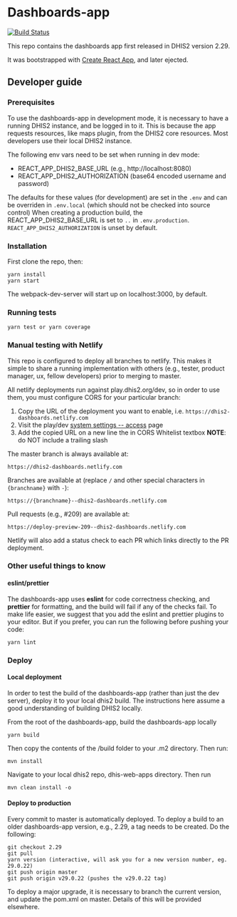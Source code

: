 # Dashboards-app

[![Build Status](https://travis-ci.com/dhis2/dashboards-app.svg)](https://travis-ci.com/dhis2/dashboards-app)

This repo contains the dashboards app first released in DHIS2 version 2.29.

It was bootstrapped with [Create React App](https://github.com/facebookincubator/create-react-app), and later ejected.

## Developer guide

### Prerequisites

To use the dashboards-app in development mode, it is necessary to have a running DHIS2 instance, and be logged in to it. This is because the app requests resources, like maps plugin, from the DHIS2 core resources. Most developers use their local DHIS2 instance.

The following env vars need to be set when running in dev mode:

-   REACT_APP_DHIS2_BASE_URL (e.g., http://localhost:8080)
-   REACT_APP_DHIS2_AUTHORIZATION (base64 encoded username and password)

The defaults for these values (for development) are set in the `.env` and can be overriden in `.env.local` (which should not be checked into source control)
When creating a production build, the REACT_APP_DHIS2_BASE_URL is set to `..` in `.env.production`. `REACT_APP_DHIS2_AUTHORIZATION` is unset by default.

### Installation

First clone the repo, then:

```
yarn install
yarn start
```

The webpack-dev-server will start up on localhost:3000, by default.

### Running tests

`yarn test or yarn coverage`

### Manual testing with Netlify

This repo is configured to deploy all branches to netlify. This makes it simple to share a running implementation with others (e.g., tester, product manager, ux, fellow developers) prior
to merging to master.

All netlify deployments run against play.dhis2.org/dev, so in order to use them, you must configure CORS for your particular branch:

1. Copy the URL of the deployment you want to enable, i.e. `https://dhis2-dashboards.netlify.com`
2. Visit the play/dev [system settings -- access](https://play.dhis2.org/dev/dhis-web-settings/index.html#/access) page
3. Add the copied URL on a new line the in CORS Whitelist textbox **NOTE**: do NOT include a trailing slash

The master branch is always available at:

`https://dhis2-dashboards.netlify.com`

Branches are available at (replace `/` and other special characters in `{branchname}` with `-`):

`https://{branchname}--dhis2-dashboards.netlify.com`

Pull requests (e.g., #209) are available at:

`https://deploy-preview-209--dhis2-dashboards.netlify.com`

Netlify will also add a status check to each PR which links directly to the PR deployment.

### Other useful things to know

#### eslint/prettier

The dashboards-app uses **eslint** for code correctness checking, and **prettier** for formatting, and the build will fail if any of the checks fail. To make life easier, we suggest that you add the eslint and prettier plugins to your editor. But if you prefer, you can run the following before pushing your code:

```
yarn lint
```

### Deploy

#### Local deployment

In order to test the build of the dashboards-app (rather than just the dev server), deploy it to your local dhis2 build. The instructions here assume a good understanding of building DHIS2 locally.

From the root of the dashboards-app, build the dashboards-app locally

```
yarn build
```

Then copy the contents of the /build folder to your .m2 directory. Then run:

```
mvn install
```

Navigate to your local dhis2 repo, dhis-web-apps directory. Then run

```
mvn clean install -o
```

#### Deploy to production

Every commit to master is automatically deployed. To deploy a build to an older dashboards-app version, e.g., 2.29, a tag needs to be created. Do the following:

```
git checkout 2.29
git pull
yarn version (interactive, will ask you for a new version number, eg. 29.0.22)
git push origin master
git push origin v29.0.22 (pushes the v29.0.22 tag)
```

To deploy a major upgrade, it is necessary to branch the current version, and update the pom.xml on master. Details of this will be provided elsewhere.
